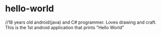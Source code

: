# hello-world
//18 years old android(java) and C# programmer. Loves drawing and craft.
This is the 1st android application that prints "Hello World"
